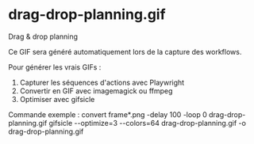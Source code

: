 # drag-drop-planning.gif

Drag & drop planning

Ce GIF sera généré automatiquement lors de la capture des workflows.

Pour générer les vrais GIFs :
1. Capturer les séquences d'actions avec Playwright
2. Convertir en GIF avec imagemagick ou ffmpeg
3. Optimiser avec gifsicle

Commande exemple :
convert frame*.png -delay 100 -loop 0 drag-drop-planning.gif
gifsicle --optimize=3 --colors=64 drag-drop-planning.gif -o drag-drop-planning.gif
